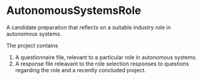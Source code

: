 # AutonomousSystemsRole
A candidate preparation that reflects on a suitable industry role in autonomous systems.

The project contains 
1) A questionnaire file, relevant to a particular role in autonomous systems.
2) A response file releavant to the role selection responses to questions regarding the role and a recently concluded project.
